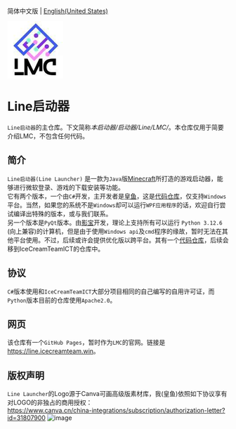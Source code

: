 简体中文版 | [English(United States)](https://github.com/IceCreamTeamICT/LineLauncher/blob/main/README-EN.md)

![LOGO](/logo.png "LOGO")

# Line启动器

`Line启动器`的主仓库。下文简称*本启动器/启动器/Line/LMC/*。本仓库仅用于简要介绍LMC，不包含任何代码。

## 简介
`Line启动器(Line Launcher)` 是一款为`Java`版[Minecraft](https://minecraft.net)所打造的游戏启动器，能够进行微软登录、游戏的下载安装等功能。  
它有两个版本，一个由`C#`开发，主开发者是[皇鱼](https://github.com/tmdakm)，这是[代码仓库](https://github.com/IceCreamTeamICT/LineLauncherCs/)，仅支持`Windows`平台。当然，如果您的系统不是`Windows`却可以运行`WPF应用程序`的话，欢迎自行尝试编译出特殊的版本，或与我们联系。  
另一个版本是`PyQt`版本。由[影宝](https://github.com/iloveei)开发，理论上支持所有可以运行 `Python 3.12.6` (向上兼容)的计算机，但是由于使用`Windows api`及`cmd`程序的缘故，暂时无法在其他平台使用。不过，后续或许会提供优化版以跨平台。其有一个[代码仓库](https://github.com/IloveEi/Line-Minecraft-Launcher/tree/RefactorByIloveEi)，后续会移到IceCreamTeamICT的仓库中。

## 协议
`C#`版本使用和`IceCreamTeamICT`大部分项目相同的自己编写的自用许可证，而`Python`版本目前的仓库使用`Apache2.0`。

## 网页
该仓库有一个`GitHub Pages`，暂时作为`LMC`的官网。链接是<https://line.icecreamteam.win>。

## 版权声明
`Line Launcher`的Logo源于Canva可画高级版素材库，我(皇鱼)依照如下协议享有对LOGO的非独占的商用授权：  
https://www.canva.cn/china-integrations/subscription/authorization-letter?id=31807900
![image](https://github.com/IceCreamTeamICT/LineLauncher/assets/96684075/428df464-10f6-48ab-bc1a-b289322f19d8)

